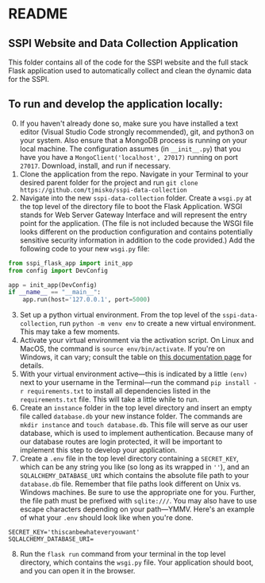 # README

## SSPI Website and Data Collection Application

This folder contains all of the code for the SSPI website and the full stack Flask application used to automatically collect and clean the dynamic data for the SSPI.  

## To run and develop the application locally:

0) If you haven't already done so, make sure you have installed a text editor (Visual Studio Code strongly recommended), git, and python3 on your system. Also ensure that a MongoDB process is running on your local machine.  The configuration assumes (in `__init__.py`) that you have you have a `MongoClient('localhost', 27017)` running on port `27017`.   Download, install, and run if necessary.
1) Clone the application from the repo.  Navigate in your Terminal to your desired parent folder for the project and run `git clone https://github.com/tjmisko/sspi-data-collection`
2) Navigate into the new `sspi-data-collection` folder.  Create a `wsgi.py` at the top level of the directory file to boot the Flask Application.  WSGI stands for Web Server Gateway Interface and will represent the entry point for the application.  (The file is not included because the WSGI file looks different on the production configuration and contains potentially sensitive security information in addition to the code provided.) Add the following code to your new `wsgi.py` file:

```python
from sspi_flask_app import init_app
from config import DevConfig

app = init_app(DevConfig)
if __name__ == "__main__":
    app.run(host='127.0.0.1', port=5000)
```
3) Set up a python virtual environment.  From the top level of the `sspi-data-collection`, run `python -m venv env` to create a new virtual environment.  This may take a few moments.
4) Activate your virtual environment via the activation script.  On Linux and MacOS, the command is `source env/bin/activate`.  If you're on Windows, it can vary; consult the table on [this documentation page](https://docs.python.org/3/library/venv.html) for details.
5) With your virtual environment active—this is indicated by a little ```(env)``` next to your username in the Terminal—run the command `pip install -r requirements.txt` to install all dependencies listed in the `requirements.txt` file.  This will take a little while to run.
6) Create an `instance` folder in the top level directory and insert an empty file called `database.db` your new instance folder.  The commands are `mkdir instance` and `touch database.db`. This file will serve as our user database, which is used to implement authentication.  Because many of our database routes are login protected, it will be important to implement this step to develop your application.
7) Create a `.env` file in the top level directory containing a `SECRET_KEY`, which can be any string you like (so long as its wrapped in `''`), and an `SQLALCHEMY_DATABASE_URI` which contains the absolute file path to your `database.db` file.  Remember that file paths look different on Unix vs. Windows machines.   Be sure to use the appropriate one for you.  Further, the file path must be prefixed with `sqlite:///`.  You may also have to use escape characters depending on your path—YMMV.  Here's an example of what your `.env` should look like when you're done.
```
SECRET_KEY='thiscanbewhateveryouwant'
SQLALCHEMY_DATABASE_URI=
```
8) Run the `flask run` command from your terminal in the top level directory, which contains the `wsgi.py` file.  Your application should boot, and you can open it in the browser.
